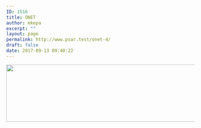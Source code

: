 ```yaml
---
ID: 1516
title: ONET
author: mkepa
excerpt: ""
layout: page
permalink: http://www.psar.test/onet-4/
draft: false
date: 2017-09-13 09:40:22
---
```

<a href="http://www.psar.test/wp-content/uploads/2017/09/onet.png"><img class="alignnone wp-image-1529 size-full" src="http://www.psar.test/wp-content/uploads/2017/08/bohater-onet.png" alt="" width="966" height="153" /></a>